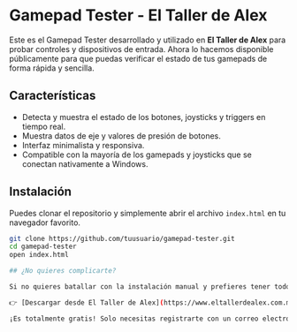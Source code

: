 # Gamepad Tester - El Taller de Alex

Este es el Gamepad Tester desarrollado y utilizado en **El Taller de Alex** para probar controles y dispositivos de entrada. Ahora lo hacemos disponible públicamente para que puedas verificar el estado de tus gamepads de forma rápida y sencilla.

## Características

- Detecta y muestra el estado de los botones, joysticks y triggers en tiempo real.
- Muestra datos de eje y valores de presión de botones.
- Interfaz minimalista y responsiva.
- Compatible con la mayoría de los gamepads y joysticks que se conectan nativamente a Windows.
  
## Instalación

Puedes clonar el repositorio y simplemente abrir el archivo `index.html` en tu navegador favorito.

```bash
git clone https://github.com/tuusuario/gamepad-tester.git
cd gamepad-tester
open index.html

## ¿No quieres complicarte?

Si no quieres batallar con la instalación manual y prefieres tener todo listo para usar, puedes descargar el **Gamepad Tester** directamente desde nuestra página web:

👉 [Descargar desde El Taller de Alex](https://www.eltallerdealex.com.mx/gamepad_tester)

¡Es totalmente gratis! Solo necesitas registrarte con un correo electrónico válido para obtener acceso.
